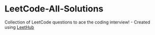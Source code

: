 # LeetCode-All-Solutions
Collection of LeetCode questions to ace the coding interview! - Created using [LeetHub](https://github.com/QasimWani/LeetHub)
